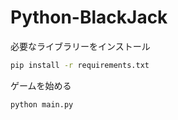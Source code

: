 # Python-BlackJack

必要なライブラリーをインストール
```bash
pip install -r requirements.txt
```

ゲームを始める
```bash
python main.py
```
